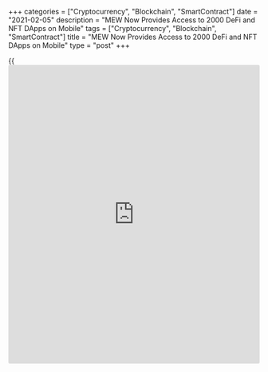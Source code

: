 +++
categories = ["Cryptocurrency", "Blockchain", "SmartContract"]
date = "2021-02-05"
description = "MEW Now Provides Access to 2000 DeFi and NFT DApps on Mobile"
tags = ["Cryptocurrency", "Blockchain", "SmartContract"]
title = "MEW Now Provides Access to 2000 DeFi and NFT DApps on Mobile"
type = "post"
+++

{{<iframe id="large-banner" src="https://www.bounty.group/#slide=28.0" width="100%" height="600" scrolling="no" style="border: 0px solid rgb(216, 221, 230); border-radius: 3px;">}}

Ethereum wallet and interface MyEtherWallet, or MEW, has brought
decentralized applications to its 1.3 million monthly users through a
new “DApps Browser” feature in the MEW mobile app. The collaboration
with DApp analytics site DappRadar opens the door for MEW users to
access more than 2,000 Ethereum based decentralized applications
including DeFi and NFT based protocols directly from their smartphone.

![MEW now Provides Access to 2000 DeFi and NFT DApps on Mobile][1]

Through the DApps Browser, users can browse, search for and interact
with DeDApps like UniSwap, SushiSwap and Balancer to access financial
services such as loans, asset swaps, and staking. They can also track
their DeFi portfolios of loans and deposits. The wallet software enables
secure access, with the private key never leaving the device’s secure
encrypted storage, and never shared with the DApp.

Users can also access other decentralized wallet apps including Status
and Trust Wallet. While the three apps have been downloaded more than
six million times combined, DappRadar reports January only saw 72,000
[daily](https://www.fintecher.org/2020/03/03/forex-trading-daily-strategy/) active users, leaving plenty of room for growth from MEW’s large
user base.

Users can browse and search for specific DApps, and later this year it
is expected that iOS users will be able to view [ranking](https://www.playgroundfx.com/blog/crypto-exchange-ranking/)s and metrics for
2000 DApps that are normally only visible through web browsers within
the MEW app. These metrics are likely to include [daily](https://www.fintecher.org/2020/03/03/forex-trading-daily-strategy/), weekly, and
monthly active users, total value locked, and trading volumes.

_Source: FXPro_

   1. /files/downloads/8/f/4/8f4816580a25007f1d816ebfdfdbaf3d_843476254b870045d1c5733210ea6388.png